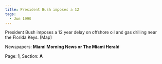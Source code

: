 ```yaml
---  
title: President Bush imposes a 12  
tags:  
  - Jun 1990  
---  
```

  
President Bush imposes a 12 year delay on offshore oil and gas drilling near the Florida Keys. [Map]  
  
Newspapers: **Miami Morning News or The Miami Herald**  
  
Page: **1**, Section: **A** 
